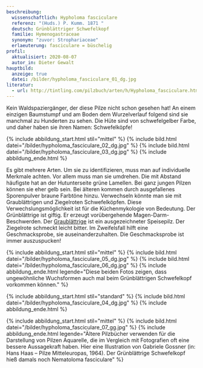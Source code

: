 ```yaml
---
beschreibung:
  wissenschaftlich: Hypholoma fasciculare
  referenz: "(Huds.) P. Kumm. 1871 "
  deutsch: Grünblättriger Schwefelkopf
  familie: Hymenogastraceae
  synonym: "zuvor: Strophariaceae"
  erlaeuterung: fasciculare = büschelig
profil:
  aktualisiert: 2020-08-07
  autor_in: Dieter Gewalt
hauptbild:
  anzeige: true
  datei: /bilder/hypholoma_fasciculare_01_dg.jpg
literatur:
  - url: http://tintling.com/pilzbuch/arten/h/Hypholoma_fasciculare.html
---
```

Kein Waldspaziergänger, der diese Pilze nicht schon gesehen hat! An einem einzigen Baumstumpf und am Boden dem Wurzelverlauf folgend sind sie manchmal zu Hunderten zu sehen. Die Hüte sind von schwefelgelber Farbe, und daher haben sie ihren Namen: Schwefelköpfe!

{% include abbildung_start.html stil="mittel" %}
{% include bild.html datei="/bilder/hypholoma_fasciculare_02_dg.jpg" %}
{% include bild.html datei="/bilder/hypholoma_fasciculare_03_dg.jpg" %}
{% include abbildung_ende.html %}

Es gibt mehrere Arten. Um sie zu identifizieren, muss man auf individuelle Merkmale achten. Vor allem muss man sie umdrehen. Die mit Abstand häufigste hat an der Hutunterseite grüne Lamellen. Bei ganz jungen Pilzen können sie eher gelb sein. Bei älteren kommen durch ausgefallenes Sporenpulver braune Farbtöne hinzu. Verwechseln könnte man sie mit Graublättrigen und Ziegelroten Schwefelköpfen. Diese Verwechslungsmöglichkeit ist für die Küchenmykologie von Bedeutung. Der Grünblättrige ist giftig. Er erzeugt vorübergehende Magen-Darm-Beschwerden. Der [Graublättrige](/pilze/hypholoma-capnoides-graublättriger-schwefelkopf) ist ein ausgezeichneter Speisepilz. Der Ziegelrote schmeckt leicht bitter. Im Zweifelsfall hilft eine Geschmacksprobe, sie auseinanderzuhalten. Die Geschmacksprobe ist immer auszuspucken!

{% include abbildung_start.html stil="mittel" %}
{% include bild.html datei="/bilder/hypholoma_fasciculare_05_dg.jpg" %}
{% include bild.html datei="/bilder/hypholoma_fasciculare_06_dg.jpg" %}
{% include abbildung_ende.html legende="Diese beiden Fotos zeigen, dass ungewöhnliche Wuchsformen auch mal beim Grünblättrigen Schwefelkopf vorkommen können." %}

{% include abbildung_start.html stil="standard" %}
{% include bild.html datei="/bilder/hypholoma_fasciculare_04_dg.jpg" %}
{% include abbildung_ende.html %}

{% include abbildung_start.html stil="mittel" %}
{% include bild.html datei="/bilder/hypholoma_fasciculare_07_gg.jpg" %}
{% include abbildung_ende.html legende="Ältere Pilzbücher verwenden für die Darstellung von Pilzen Aquarelle, die im Vergleich mit Fotografien oft eine bessere Aussagekraft haben. Hier eine Illustration von Gabriele Gossner (in: Hans Haas – Pilze Mitteleuropas, 1964). Der Grünblättrige Schwefelkopf hieß damals noch Nematoloma fasciculare" %}